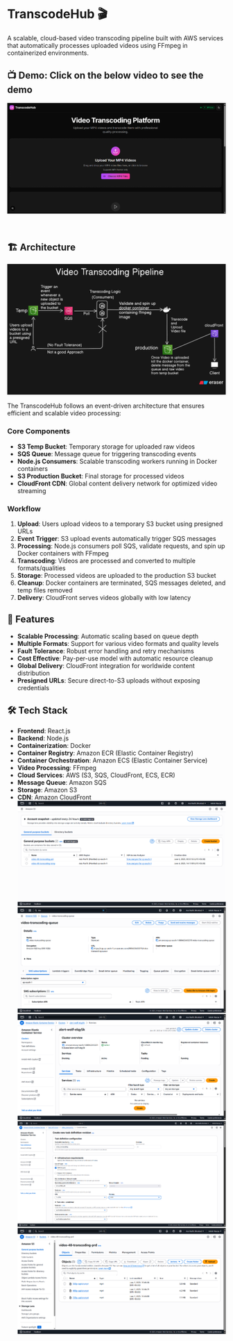 # TranscodeHub 🎬

A scalable, cloud-based video transcoding pipeline built with AWS services that automatically processes uploaded videos using FFmpeg in containerized environments.

## 📺 Demo: Click on the below video to see the demo
[![Watch the video](./pics/ui.png)](https://drive.google.com/file/d/12q9DUPMYu_YB3UdCkWGDhhXJA7tmJoA4/view?usp=sharing)

&nbsp;
&nbsp;

## 🏗️ Architecture

![Video Transcoding Pipeline Architecture](./pics/arch.png)

The TranscodeHub follows an event-driven architecture that ensures efficient and scalable video processing:

### Core Components

- **S3 Temp Bucket**: Temporary storage for uploaded raw videos
- **SQS Queue**: Message queue for triggering transcoding events
- **Node.js Consumers**: Scalable transcoding workers running in Docker containers
- **S3 Production Bucket**: Final storage for processed videos
- **CloudFront CDN**: Global content delivery network for optimized video streaming

### Workflow

1. **Upload**: Users upload videos to a temporary S3 bucket using presigned URLs
2. **Event Trigger**: S3 upload events automatically trigger SQS messages
3. **Processing**: Node.js consumers poll SQS, validate requests, and spin up Docker containers with FFmpeg
4. **Transcoding**: Videos are processed and converted to multiple formats/qualities
5. **Storage**: Processed videos are uploaded to the production S3 bucket
6. **Cleanup**: Docker containers are terminated, SQS messages deleted, and temp files removed
7. **Delivery**: CloudFront serves videos globally with low latency

## 🚀 Features

- **Scalable Processing**: Automatic scaling based on queue depth
- **Multiple Formats**: Support for various video formats and quality levels
- **Fault Tolerance**: Robust error handling and retry mechanisms
- **Cost Effective**: Pay-per-use model with automatic resource cleanup
- **Global Delivery**: CloudFront integration for worldwide content distribution
- **Presigned URLs**: Secure direct-to-S3 uploads without exposing credentials

## 🛠️ Tech Stack

- **Frontend**: React.js
- **Backend**: Node.js
- **Containerization**: Docker
- **Container Registry**: Amazon ECR (Elastic Container Registry)
- **Container Orchestration**: Amazon ECS (Elastic Container Service)
- **Video Processing**: FFmpeg
- **Cloud Services**: AWS (S3, SQS, CloudFront, ECS, ECR)
- **Message Queue**: Amazon SQS
- **Storage**: Amazon S3
- **CDN**: Amazon CloudFront
![Video Transcoding Pipeline Architecture](./pics/buckets.png)
![Video Transcoding Pipeline Architecture](./pics/sqs.png)
![Video Transcoding Pipeline Architecture](./pics/cluster.png)
![Video Transcoding Pipeline Architecture](./pics/task.png)
![Video Transcoding Pipeline Architecture](./pics/prd_bucket.png)
